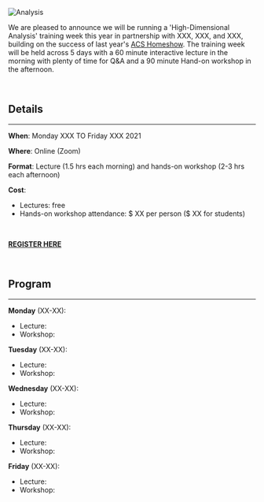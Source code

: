 ![Analysis](https://raw.githubusercontent.com/tomashhurst/tomashhurst.github.io/master/images/Clusters%20wide.png)

We are pleased to announce we will be running a 'High-Dimensional Analysis' training week this year in partnership with XXX, XXX, and XXX, building on the success of last year's [ACS Homeshow](). The training week will be held across 5 days with a 60 minute interactive lecture in the morning with plenty of time for Q&A and a 90 minute Hand-on workshop in the afternoon. 

<br />

## Details

---

**When**: Monday XXX TO Friday XXX 2021

**Where**: Online (Zoom)

**Format**: Lecture (1.5 hrs each morning) and hands-on workshop (2-3 hrs each afternoon)

**Cost**: 
- Lectures: free
- Hands-on workshop attendance: $ XX per person ($ XX for students)

<br />

**[REGISTER HERE]()**

<br />

## Program

---

**Monday** (XX-XX):
- Lecture:
- Workshop:

**Tuesday** (XX-XX):
- Lecture:
- Workshop:

**Wednesday** (XX-XX):
- Lecture:
- Workshop:

**Thursday** (XX-XX):
- Lecture:
- Workshop:

**Friday** (XX-XX):
- Lecture:
- Workshop:

